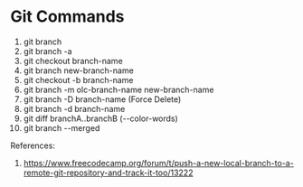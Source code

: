 # Git Commands

1. git branch
2. git branch -a 
3. git checkout branch-name
4. git branch new-branch-name
5. git checkout -b branch-name
6. git branch -m olc-branch-name new-branch-name
7. git branch -D branch-name (Force Delete)
8. git branch -d branch-name
9. git diff branchA..branchB (--color-words)
10. git branch --merged


References:

1. https://www.freecodecamp.org/forum/t/push-a-new-local-branch-to-a-remote-git-repository-and-track-it-too/13222
